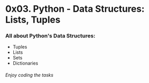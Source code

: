 # 0x03. Python - Data Structures: Lists, Tuples
### All about Python's Data Structures:
- Tuples
- Lists
- Sets
- Dictionaries

###### Enjoy coding the tasks

